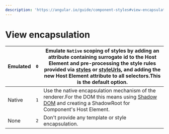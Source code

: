 ```yaml
---
description: 'https://angular.io/guide/component-styles#view-encapsulation'
---
```


# View encapsulation

| Emulated | `0` | Emulate `Native` scoping of styles by adding an attribute containing surrogate id to the Host Element and pre-processing the style rules provided via [styles](https://angular.io/api/core/Component#styles) or [styleUrls](https://angular.io/api/core/Component#styleUrls), and adding the new Host Element attribute to all selectors.This is the default option. |
| --- | --- | --- |
| Native | `1` | Use the native encapsulation mechanism of the renderer.For the DOM this means using [Shadow DOM](https://w3c.github.io/webcomponents/spec/shadow/) and creating a ShadowRoot for Component's Host Element. |
| None | `2` | Don't provide any template or style encapsulation. |

